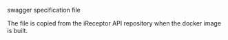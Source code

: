 swagger specification file

The file is copied from the iReceptor API repository when the docker
image is built.
